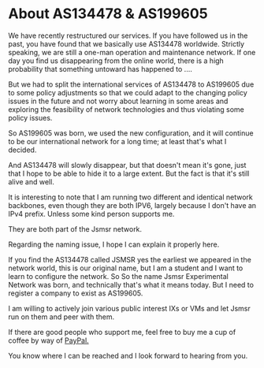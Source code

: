 # About AS134478 & AS199605
We have recently restructured our services.
If you have followed us in the past, you have found that we basically use AS134478 worldwide.
Strictly speaking, we are still a one-man operation and maintenance network.
If one day you find us disappearing from the online world, there is a high probability that something untoward has happened to ....

But we had to split the international services of AS134478 to AS199605 due to some policy adjustments so that we could adapt to the changing policy issues in the future and not worry about learning in some areas and exploring the feasibility of network technologies and thus violating some policy issues.

So AS199605 was born, we used the new configuration, and it will continue to be our international network for a long time; at least that's what I decided.

And AS134478 will slowly disappear, but that doesn't mean it's gone, just that I hope to be able to hide it to a large extent. But the fact is that it's still alive and well.

It is interesting to note that I am running two different and identical network backbones, even though they are both IPV6, largely because I don't have an IPv4 prefix.
Unless some kind person supports me.

They are both part of the Jsmsr network.

Regarding the naming issue, I hope I can explain it properly here.

If you find the AS134478 called JSMSR yes the earliest we appeared in the network world, this is our original name, but I am a student and I want to learn to configure the network.
So
So the name Jsmsr Experimental Network was born, and technically that's what it means today.
But I need to register a company to exist as AS199605.

I am willing to actively join various public interest IXs or VMs and let Jsmsr run on them and peer with them.

If there are good people who support me, feel free to buy me a cup of coffee by way of [PayPal.](https://www.paypal.com/paypalme/jioushan)

You know where I can be reached and I look forward to hearing from you.



